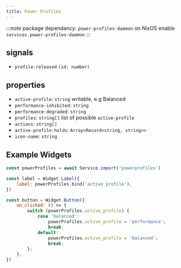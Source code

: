 ```yaml
---
title: Power Profiles
---
```


:::note
package dependancy: `power-profiles-daemon`
on NixOS enable `services.power-profiles-daemon`
:::

## signals

* `profile-released` `(id: number)`

## properties

* `active-profile`: `string` writable, e.g Balanced
* `performance-inhibited`: `string`
* `performance-degraded`: `string`
* `profiles`: `string[]` list of possible `active-profile`
* `actions`: `string[]`
* `active-profile-holds`: `Array<Record<string, string>>`
* `icon-name`: `string`

## Example Widgets

```js
const powerProfiles = await Service.import('powerprofiles')

const label = Widget.Label({
    label: powerProfiles.bind('active_profile'),
})

const button = Widget.Button({
    on_clicked: () => {
        switch (powerProfiles.active_profile) {
            case 'balanced':
                powerProfiles.active_profile = 'performance';
                break;
            default:
                powerProfiles.active_profile = 'balanced';
                break;
        };
    },
})
```
